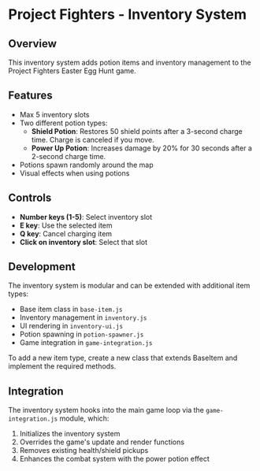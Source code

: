 # Project Fighters - Inventory System

## Overview
This inventory system adds potion items and inventory management to the Project Fighters Easter Egg Hunt game.

## Features
- Max 5 inventory slots
- Two different potion types:
  - **Shield Potion**: Restores 50 shield points after a 3-second charge time. Charge is canceled if you move.
  - **Power Up Potion**: Increases damage by 20% for 30 seconds after a 2-second charge time.
- Potions spawn randomly around the map
- Visual effects when using potions

## Controls
- **Number keys (1-5)**: Select inventory slot
- **E key**: Use the selected item
- **Q key**: Cancel charging item
- **Click on inventory slot**: Select that slot

## Development
The inventory system is modular and can be extended with additional item types:
- Base item class in `base-item.js`
- Inventory management in `inventory.js`
- UI rendering in `inventory-ui.js`
- Potion spawning in `potion-spawner.js`
- Game integration in `game-integration.js`

To add a new item type, create a new class that extends BaseItem and implement the required methods.

## Integration
The inventory system hooks into the main game loop via the `game-integration.js` module, which:
1. Initializes the inventory system
2. Overrides the game's update and render functions
3. Removes existing health/shield pickups
4. Enhances the combat system with the power potion effect 